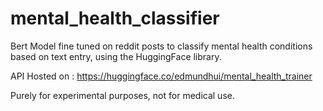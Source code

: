 # mental_health_classifier

Bert Model fine tuned on reddit posts to classify mental health conditions based on text entry, using the HuggingFace library.

API Hosted on : https://huggingface.co/edmundhui/mental_health_trainer

Purely for experimental purposes, not for medical use. 
